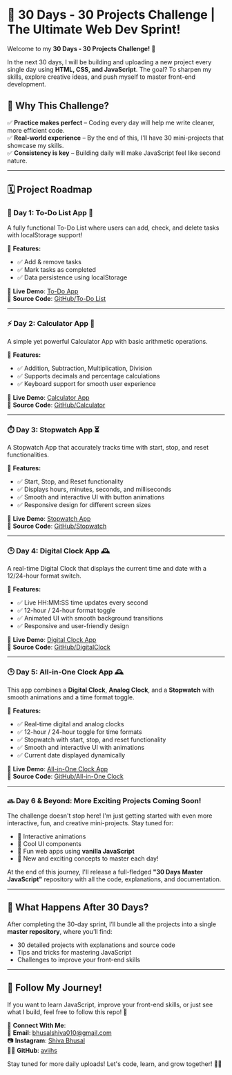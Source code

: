 # 🚀 30 Days - 30 Projects Challenge | The Ultimate Web Dev Sprint!

Welcome to my **30 Days - 30 Projects Challenge!** 🎯

In the next 30 days, I will be building and uploading a new project every single day using **HTML, CSS, and JavaScript**. The goal? To sharpen my skills, explore creative ideas, and push myself to master front-end development.

## 📌 Why This Challenge?
✅ **Practice makes perfect** – Coding every day will help me write cleaner, more efficient code.  
✅ **Real-world experience** – By the end of this, I'll have 30 mini-projects that showcase my skills.  
✅ **Consistency is key** – Building daily will make JavaScript feel like second nature.

---

## 🗓️ Project Roadmap

### 🚀 Day 1: To-Do List App 📝
A fully functional To-Do List where users can add, check, and delete tasks with localStorage support!

🔹 **Features:**
- ✅ Add & remove tasks  
- ✅ Mark tasks as completed  
- ✅ Data persistence using localStorage  

🔗 **Live Demo**: [To-Do App](#)  
📂 **Source Code**: [GitHub/To-Do List](#)

---

### ⚡ Day 2: Calculator App 🧮
A simple yet powerful Calculator App with basic arithmetic operations.

🔹 **Features:**
- ✅ Addition, Subtraction, Multiplication, Division  
- ✅ Supports decimals and percentage calculations  
- ✅ Keyboard support for smooth user experience  

🔗 **Live Demo**: [Calculator App](https://calculator-jade-kappa.vercel.app/)  
📂 **Source Code**: [GitHub/Calculator](#)

---

### ⏱️ Day 3: Stopwatch App ⏳
A Stopwatch App that accurately tracks time with start, stop, and reset functionalities.

🔹 **Features:**
- ✅ Start, Stop, and Reset functionality  
- ✅ Displays hours, minutes, seconds, and milliseconds  
- ✅ Smooth and interactive UI with button animations  
- ✅ Responsive design for different screen sizes  

🔗 **Live Demo**: [Stopwatch App](https://stopwatch-five-zeta.vercel.app/)  
📂 **Source Code**: [GitHub/Stopwatch](#)

---

### 🕒 Day 4: Digital Clock App 🕰️
A real-time Digital Clock that displays the current time and date with a 12/24-hour format switch.

🔹 **Features:**
- ✅ Live HH:MM:SS time updates every second  
- ✅ 12-hour / 24-hour format toggle  
- ✅ Animated UI with smooth background transitions  
- ✅ Responsive and user-friendly design  

🔗 **Live Demo**: [Digital Clock App](https://digitalclock-pi-three.vercel.app/)  
📂 **Source Code**: [GitHub/DigitalClock](#)

---

### 🕒 Day 5: All-in-One Clock App 🕰️
This app combines a **Digital Clock**, **Analog Clock**, and a **Stopwatch** with smooth animations and a time format toggle.

🔹 **Features:**
- ✅ Real-time digital and analog clocks  
- ✅ 12-hour / 24-hour toggle for time formats  
- ✅ Stopwatch with start, stop, and reset functionality  
- ✅ Smooth and interactive UI with animations  
- ✅ Current date displayed dynamically  

🔗 **Live Demo**: [All-in-One Clock App](https://allclock.vercel.app/)  
📂 **Source Code**: [GitHub/All-in-One Clock]()

---

### 🔜 Day 6 & Beyond: More Exciting Projects Coming Soon!
The challenge doesn't stop here! I'm just getting started with even more interactive, fun, and creative mini-projects. Stay tuned for:
- 🚀 Interactive animations  
- 🚀 Cool UI components  
- 🚀 Fun web apps using **vanilla JavaScript**  
- 🚀 New and exciting concepts to master each day!

At the end of this journey, I'll release a full-fledged **"30 Days Master JavaScript"** repository with all the code, explanations, and documentation.

---

## 🔧 What Happens After 30 Days?
After completing the 30-day sprint, I’ll bundle all the projects into a single **master repository**, where you’ll find:
- 30 detailed projects with explanations and source code  
- Tips and tricks for mastering JavaScript  
- Challenges to improve your front-end skills

---

## 🚀 Follow My Journey!
If you want to learn JavaScript, improve your front-end skills, or just see what I build, feel free to follow this repo! 🌟

🔹 **Connect With Me**:  
📧 **Email**: bhusalshiva010@gmail.com  
📷 **Instagram**: [Shiva Bhusal](#)  
👨‍💻 **GitHub**: [aviihs](#)

Stay tuned for more daily uploads! Let's code, learn, and grow together! 🚀🔥
